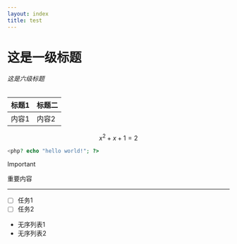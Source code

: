 ```yaml
---
layout: index
title: test
---
```

# 这是一级标题

###### 这是六级标题



| 标题1 | 标题二 |
| ----- | ------ |
| 内容1 | 内容2  |

$$
x^2+x+1=2
$$

```php
<php? echo "hello world!"; ?>
```

> [!IMPORTANT]
>
> 重要内容

------

- [ ] 任务1
- [ ] 任务2

- 无序列表1
- 无序列表2